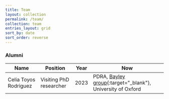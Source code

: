 ```yaml
---
title: Team
layout: collection
permalink: /team/
collection: team
entries_layout: grid
sort_by: date
sort_order: reverse
---
```


### Alumni

| Name                  | Position                | Year | Now                                                                                          |
| ----------------------| ------------------------|------|----------------------------------------------------------------------------------------------|   
| Celia Toyos Rodriguez | Visiting PhD researcher | 2023 | PDRA, [Bayley group](https://www.bayleygroup.co.uk/){:target="_blank"}, University of Oxford |


